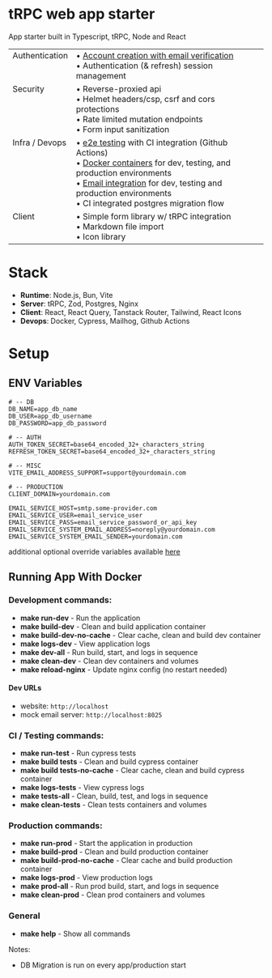 # tRPC web app starter
App starter built in Typescript, tRPC, Node and React 

<table>
  <tr>
    <td style="vertical-align: top;">Authentication</td>
    <td>
      • <a href="./docs/auth.md">Account creation with email verification</a><br>
      • Authentication (& refresh) session management
    </td>
  </tr>
  <tr>
    <td style="vertical-align: top;">Security</td>
    <td>
      • Reverse-proxied api<br>
      • Helmet headers/csp, csrf and cors protections<br>
      • Rate limited mutation endpoints<br>
      • Form input sanitization
    </td>
  </tr>
  <tr>
    <td style="vertical-align: top;">Infra / Devops</td>
    <td>
      • <a href="./cypress/e2e/auth_spec.cy.ts">e2e testing</a> with CI integration (Github Actions)<br>
      • <a href="#running-app-with-docker">Docker containers</a> for dev, testing, and production environments<br>
      • <a href="./docs/email.md">Email integration</a> for dev, testing and production environments<br>
      • CI integrated postgres migration flow
    </td>
  </tr>
  <tr>
    <td style="vertical-align: top;">Client</td>
    <td>
      • Simple form library w/ tRPC integration<br>
      • Markdown file import<br>
      • Icon library
    </td>
  </tr>
</table>

# Stack
- **Runtime**: Node.js, Bun, Vite
- **Server**: tRPC, Zod, Postgres, Nginx
- **Client**: React, React Query, Tanstack Router, Tailwind, React Icons
- **Devops**: Docker, Cypress, Mailhog, Github Actions 


# Setup
## ENV Variables
```env 
# -- DB
DB_NAME=app_db_name
DB_USER=app_db_username
DB_PASSWORD=app_db_password

# -- AUTH
AUTH_TOKEN_SECRET=base64_encoded_32+_characters_string
REFRESH_TOKEN_SECRET=base64_encoded_32+_characters_string

# -- MISC
VITE_EMAIL_ADDRESS_SUPPORT=support@yourdomain.com

# -- PRODUCTION
CLIENT_DOMAIN=yourdomain.com

EMAIL_SERVICE_HOST=smtp.some-provider.com
EMAIL_SERVICE_USER=email_service_user
EMAIL_SERVICE_PASS=email_service_password_or_api_key
EMAIL_SERVICE_SYSTEM_EMAIL_ADDRESS=noreply@yourdomain.com
EMAIL_SERVICE_SYSTEM_EMAIL_SENDER=yourdomain.com
``` 
additional optional override variables available [here](./.env.example)


## Running App With Docker

### Development commands:
- **make run-dev**                - Run the application 
- **make build-dev**              - Clean and build application container
- **make build-dev-no-cache**     - Clear cache, clean and build dev container
- **make logs-dev**               - View application logs
- **make dev-all**                - Run build, start, and logs in sequence
- **make clean-dev**              - Clean dev containers and volumes
- **make reload-nginx**           - Update nginx config (no restart needed)

#### Dev URLs
- website: `http://localhost`     
- mock email server: `http://localhost:8025`


### CI / Testing commands:
- **make run-test**             - Run cypress tests
- **make build tests**          - Clean and build cypress container
- **make build tests-no-cache** - Clear cache, clean and build cypress container
- **make logs-tests**           - View cypress logs
- **make tests-all**            - Clean, build, test, and logs in sequence
- **make clean-tests**          - Clean tests containers and volumes

### Production commands:
- **make run-prod**               - Start the application in production
- **make build-prod**             - Clean and build production container
- **make build-prod-no-cache**    - Clear cache and build production container
- **make logs-prod**              - View production logs
- **make prod-all**               - Run prod build, start, and logs in sequence
- **make clean-prod**             - Clean prod containers and volumes

### General 
- **make help**                   - Show all commands 

Notes: 
- DB Migration is run on every app/production start
